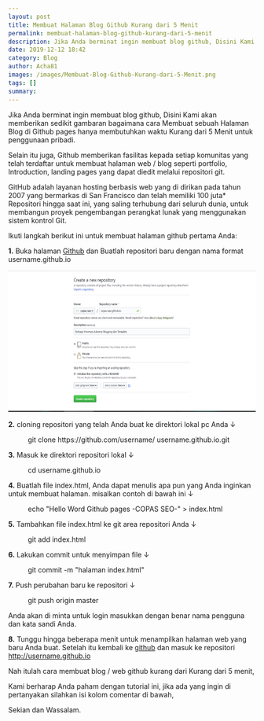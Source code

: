 ```yaml
---
layout: post
title: Membuat Halaman Blog Github Kurang dari 5 Menit
permalink: membuat-halaman-blog-github-kurang-dari-5-menit
description: Jika Anda berminat ingin membuat blog github, Disini Kami akan memberikan sedikit gambaran bagaimana cara Membuat sebuah Halaman Blog di Github pages hanya membutuhkan...
date: 2019-12-12 18:42
category: Blog
author: Acha81
images: /images/Membuat-Blog-Github-Kurang-dari-5-Menit.png
tags: []
summary: 
---
```

Jika Anda berminat ingin membuat blog github, Disini Kami akan memberikan sedikit gambaran bagaimana cara Membuat sebuah Halaman Blog di Github pages hanya membutuhkan waktu Kurang dari 5 Menit untuk penggunaan pribadi.

Selain itu juga, Github memberikan fasilitas kepada setiap komunitas yang telah terdaftar untuk membuat halaman web / blog seperti portfolio, Introduction, landing pages yang dapat diedit melalui repositori git.

GitHub adalah layanan hosting berbasis web yang di dirikan pada tahun 2007 yang bermarkas di San Francisco dan telah memiliki 100 juta* Repositori hingga saat ini, yang saling terhubung dari seluruh dunia, untuk membangun proyek pengembangan perangkat lunak yang menggunakan sistem kontrol Git.

Ikuti langkah berikut ini untuk membuat halaman github pertama Anda: 

__1.__ Buka halaman [Github](github.com) dan Buatlah repositori baru dengan nama format username.github.io

![Membuat repositori](/images/copas-seo-Blog-Github.png)

__2.__ cloning repositori yang telah Anda buat ke direktori lokal pc Anda ↓

<figure class="highlight">
    <span class="nt">git clone https://github.com/username/ username.github.io.git</span>
</figure>

__3.__ Masuk ke direktori repositori lokal ↓

<figure class="highlight">
    <span class="nt">cd username.github.io</span>
</figure>

__4.__ Buatlah file index.html, Anda dapat menulis apa pun yang Anda inginkan untuk membuat halaman. misalkan contoh di bawah ini ↓

<figure class="highlight">
    <span class="nt">echo "Hello Word Github pages -COPAS SEO-" > index.html</span>
</figure>

__5.__ Tambahkan file index.html ke git area repositori Anda ↓

<figure class="highlight">
    <span class="nt">git add index.html</span>
</figure>

__6.__ Lakukan commit untuk menyimpan file ↓

<figure class="highlight">
    <span class="nt">git commit -m "halaman index.html"</span>
</figure>

__7.__ Push perubahan baru ke repositori ↓

<figure class="highlight">
    <span class="nt">git push origin master</span>
</figure>

Anda akan di minta untuk login masukkan dengan benar nama pengguna dan kata sandi Anda.

__8.__ Tunggu hingga beberapa menit untuk menampilkan halaman web yang baru Anda buat. Setelah itu kembali ke [github](github.com) dan masuk ke repositori http://username.github.io

Nah itulah cara membuat blog / web github kurang dari Kurang dari 5 menit,

Kami berharap Anda paham dengan tutorial ini, jika ada yang ingin di pertanyakan silahkan isi kolom comentar di bawah,

Sekian dan Wassalam.